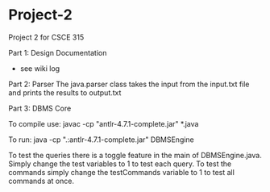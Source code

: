 # Project-2
Project 2 for CSCE 315

Part 1: Design Documentation
- see wiki log

Part 2: Parser 
The java.parser class takes the input from the input.txt file and prints the results to output.txt

Part 3: DBMS Core

To compile use:
javac -cp "antlr-4.7.1-complete.jar" *.java

To run:
java -cp ".:antlr-4.7.1-complete.jar" DBMSEngine

To test the queries there is a toggle feature in the main of DBMSEngine.java. Simply change the test variables to 1 to test each query. To test the commands simply change the
testCommands variable to 1 to test all commands at once. 
